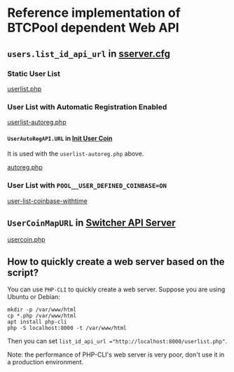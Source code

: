 Reference implementation of BTCPool dependent Web API
==================



`users.list_id_api_url` in [sserver.cfg](../src/sserver/sserver.cfg)
------------------

### Static User List

[userlist.php](userlist.php)


### User List with Automatic Registration Enabled

[userlist-autoreg.php](userlist-autoreg.php)

#### `UserAutoRegAPI.URL` in [Init User Coin](https://github.com/btccom/btcpool-go-modules/tree/master/initUserCoin)

It is used with the `userlist-autoreg.php` above.

[autoreg.php](autoreg.php)


### User List with `POOL__USER_DEFINED_COINBASE=ON`

[user-list-coinbase-withtime](user-list-coinbase-withtime)



`UserCoinMapURL` in [Switcher API Server](https://github.com/btccom/btcpool-go-modules/tree/master/switcherAPIServer)
------------------

[usercoin.php](usercoin.php)



How to quickly create a web server based on the script?
------------------

You can use `PHP-CLI` to quickly create a web server. Suppose you are using Ubuntu or Debian:
```
mkdir -p /var/www/html
cp *.php /var/www/html
apt install php-cli
php -S localhost:8000 -t /var/www/html
```

Then you can set `list_id_api_url ="http://localhost:8000/userlist.php"`.

Note: the performance of PHP-CLI's web server is very poor, don't use it in a production environment.

